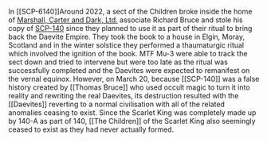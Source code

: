 In [[SCP-6140]]Around 2022, a sect of the Children broke inside the home of [Marshall, Carter and Dark, Ltd.](https://villains.fandom.com/wiki/Marshall,_Carter_and_Dark,_Ltd. "Marshall, Carter and Dark, Ltd.") associate Richard Bruce and stole his copy of [SCP-140](https://evil.fandom.com/wiki/SCP-140 "w:c:evil:SCP-140") since they planned to use it as part of their ritual to bring back the Daevite Empire. They took the book to a house in Elgin, Moray, Scotland and in the winter solstice they performed a thaumaturgic ritual which involved the ignition of the book. MTF Mu-3 were able to track the sect down and tried to intervene but were too late as the ritual was successfully completed and the Daevites were expected to remanifest on the vernal equinox. However, on March 20, because [[SCP-140]] was a false history created by [[Thomas Bruce]] who used occult magic to turn it into reality and rewriting the real Daevites, its destruction resulted with the [[Daevites]] reverting to a normal civilisation with all of the related anomalies ceasing to exist. Since the Scarlet King was completely made up by 140-A as part of 140, [[The Children]] of the Scarlet King also seemingly ceased to exist as they had never actually formed.